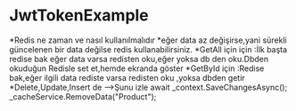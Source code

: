 # JwtTokenExample
 *Redis ne zaman ve nasıl kullanılmalıdır
   *eğer data az değişirse,yani sürekli güncelenen bir data değilse redis kullanabilirsiniz.
   *GetAll için için :İlk başta redise bak eğer data varsa redisten oku,eğer yoksa db den oku.Dbden okuduğun Redisle set et,hemde ekranda göster
   *GetById için :Redise bak,eğer ilgili data rediste varsa redisten oku ,yoksa dbden getir
   *Delete,Update,Insert de -->Şunu izle
            await _context.SaveChangesAsync();
            _cacheService.RemoveData("Product");
   
               
